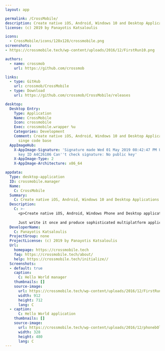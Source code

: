 ```yaml
---
layout: app

permalink: /CrossMobile/
description: Create native iOS, Android, Windows 10 and Desktop Applications from a singe code base
license: (c) 2019 by Panayotis Katsaloulis

icons:
  - CrossMobile/icons/128x128/crossmobile.png
screenshots:
- https://crossmobile.tech/wp-content/uploads/2016/12/FirstRun10.png

authors:
  - name: crossmob
    url: https://github.com/crossmob

links:
  - type: GitHub
    url: crossmob/CrossMobile
  - type: Download
    url: https://github.com/crossmob/CrossMobile/releases

desktop:
  Desktop Entry:
    Type: Application
    Name: CrossMobile
    Icon: crossmobile
    Exec: crossmobile.wrapper %u
    Categories: Development
    Comment: Create native iOS, Android, Windows 10 and Desktop Applications from a
      singe code base
  AppImageHub:
    X-AppImage-Signature: 'Signature made Wed 01 May 2019 08:42:47 PM UTC using RSA
      key ID A4C26106 Can''t check signature: No public key'
    X-AppImage-Type: 2
    X-AppImage-Architecture: x86_64

appdata:
  Type: desktop-application
  ID: crossmobile.manager
  Name:
    C: CrossMobile
  Summary:
    C: Create native iOS, Android, Windows 10 and Desktop Applications from a singe code base
  Description:
    C: >-
      <p>Create native iOS, Android, Windows Phone and Desktop applications in Java.
  
      Just write it once and produce sophisticated multiplatform applications</p>
  DeveloperName:
    C: Panayotis Katsaloulis
  ProjectGroup: none
  ProjectLicense: (c) 2019 by Panayotis Katsaloulis
  Url:
    homepage: https://crossmobile.tech
    faq: https://crossmobile.tech/about/
    help: https://crossmobile.tech/initialize//
  Screenshots:
  - default: true
    caption:
      C: Hello World manager
    thumbnails: []
    source-image:
      url: https://crossmobile.tech/wp-content/uploads/2016/12/FirstRun10.png
      width: 912
      height: 712
      lang: C
  - caption:
      C: Hello World application
    thumbnails: []
    source-image:
      url: https://crossmobile.tech/wp-content/uploads/2016/12/phonebOld15.png
      width: 328
      height: 480
      lang: C
---
```

